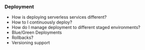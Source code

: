 ### Deployment  

* How is deploying serverless services different? 
* How to I continuously deploy?
* How do I manage deployment to different staged environments?
* Blue/Green Deployments
* Rollbacks? 
* Versioning support